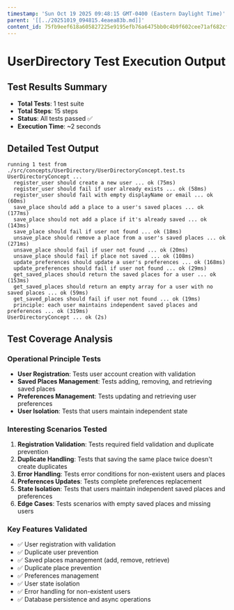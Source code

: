 ```yaml
---
timestamp: 'Sun Oct 19 2025 09:48:15 GMT-0400 (Eastern Daylight Time)'
parent: '[[../20251019_094815.4eaea83b.md]]'
content_id: 75fb9eef618a605827225e9195efb76a6475bb0c4b9f602cee71af682cf00015
---
```


# UserDirectory Test Execution Output

## Test Results Summary

* **Total Tests**: 1 test suite
* **Total Steps**: 15 steps
* **Status**: All tests passed ✅
* **Execution Time**: ~2 seconds

## Detailed Test Output

```
running 1 test from ./src/concepts/UserDirectory/UserDirectoryConcept.test.ts
UserDirectoryConcept ...
  register_user should create a new user ... ok (75ms)
  register_user should fail if user already exists ... ok (58ms)
  register_user should fail with empty displayName or email ... ok (60ms)
  save_place should add a place to a user's saved places ... ok (177ms)
  save_place should not add a place if it's already saved ... ok (143ms)
  save_place should fail if user not found ... ok (18ms)
  unsave_place should remove a place from a user's saved places ... ok (271ms)
  unsave_place should fail if user not found ... ok (20ms)
  unsave_place should fail if place not saved ... ok (108ms)
  update_preferences should update a user's preferences ... ok (168ms)
  update_preferences should fail if user not found ... ok (29ms)
  get_saved_places should return the saved places for a user ... ok (153ms)
  get_saved_places should return an empty array for a user with no saved places ... ok (59ms)
  get_saved_places should fail if user not found ... ok (19ms)
  principle: each user maintains independent saved places and preferences ... ok (319ms)
UserDirectoryConcept ... ok (2s)
```

## Test Coverage Analysis

### Operational Principle Tests

* **User Registration**: Tests user account creation with validation
* **Saved Places Management**: Tests adding, removing, and retrieving saved places
* **Preferences Management**: Tests updating and retrieving user preferences
* **User Isolation**: Tests that users maintain independent state

### Interesting Scenarios Tested

1. **Registration Validation**: Tests required field validation and duplicate prevention
2. **Duplicate Handling**: Tests that saving the same place twice doesn't create duplicates
3. **Error Handling**: Tests error conditions for non-existent users and places
4. **Preferences Updates**: Tests complete preferences replacement
5. **State Isolation**: Tests that users maintain independent saved places and preferences
6. **Edge Cases**: Tests scenarios with empty saved places and missing users

### Key Features Validated

* ✅ User registration with validation
* ✅ Duplicate user prevention
* ✅ Saved places management (add, remove, retrieve)
* ✅ Duplicate place prevention
* ✅ Preferences management
* ✅ User state isolation
* ✅ Error handling for non-existent users
* ✅ Database persistence and async operations
